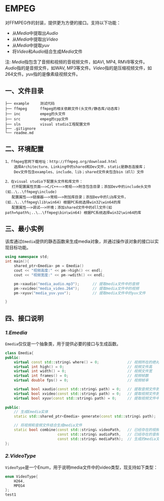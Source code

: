 # EMPEG
对FFMPEG作的封装，提供更为方便的接口。支持以下功能：
* 从*Media*中提取出*Audio*
* 从*Media*中提取出*Video*
* 从*Media*中提取*yuv*
* 将*Video*和*Audio*结合生成*Media*文件

注: *Media*指包含了音频和视频的音视频文件，如AVI, MP4, RMVB等文件。*Audio*指的是音频文件，如WAV, MP3等文件。*Video*指的是压缩视频文件，如264文件。*yuv*指的是像素级视频文件。

## 一、文件目录
```
├── example     测试代码
├── ffmpeg      ffmpeg的相关依赖文件(头文件/静态库/动态库)
├── inc         empeg的头文件
├── src         empeg的cpp文件
├── sln         visual studio工程配置文件
├── .gitignore
└── readme.md
```
## 二、环境配置
    1、ffmpeg官网下载地址：http://ffmpeg.org/download.html
        选择Architecture、Linking中的shared和Dev文件，static是静态连接库；
        Dev文件包含examples、include、lib；shared文件夹包含bin（dll）文件
    
    2、在visual studio下配置头文件和库文件：
       打开配置属性页面——>C/C++——>常规——>附含包含目录；添加Dev中的include头文件(如..\..\ffmpeg\include)
       配置属性——>链接器——>常规——>附加库目录；添加Dev中的lib库文件，(如..\..\ffmpeg\lib\win64) 根据PC系统选择win32\win64的库
       配置属性——>调试——>环境；添加shared文件中的dll文件(如path=%path%;..\..\ffmpeg\bin\win64) 根据PC系统选择win32\win64的库
    
## 三、最小实例
该库通过`Emedia`提供的静态函数来生成media对象，并通过操作该对象的接口以实现目标功能。
```c++
using namespace std;
int main(){
    shared_ptr<Emedia> pm = Emedia()
    cout << "视频高度:" << pm->high() << endl;
    cout << "视频宽度:" << pm->wdith() << endl;

    pm->xaudio("media_audio.mp3");      // 提取media文件中的音频
    pm->xvideo("media_video.264");      // 提取media文件中的视频
    pm->xyuv("media_yuv.yuv");          // 提取media文件中的yuv文件

}
```

## 四、接口说明
### *1.Emedia*
`Emedia`仅仅是一个抽象类，用于提供必要的接口与生成函数。
```c++
class Emedia{
public:
    virtual const std::string& where() = 0;             // 视频所在的绝对路径
    virtual int high() = 0;                             // 视频文件高
    virtual int width() = 0;                            // 视频文件宽
    virtual int frames() = 0;                           // 视频帧数
    virtual double fps() = 0;                           // 视频帧率

    virtual bool xaudio(const std::string& path) = 0;   // 提取音频文件到指定路径
    virtual bool xvideo(const std::string& path) = 0;   // 提取视频文件到指定路径
    virtual bool xyuv(const std::string& path) = 0;     // 提取视频文件中的yuv
	
public:
    // 生成Emedia实体
    static std::shared_ptr<Emedia> generate(const std::string& path);

    // 将视频和音频文件结合生成media文件
    static bool combine(const std::string& videoPath,   // 已经存在的视频文件
                        const std::string& audioPath,   // 已经存在的音频文件
                        const std::string& mediaPath);  // 生成的media文件路径
};
```
### *2.VideoType*
`VideoType`是一个Enum，用于说明media文件中的video类型，现支持如下类型：
```c++
enum VideoType{
	H264,
	MPEG4
};
test1
```

